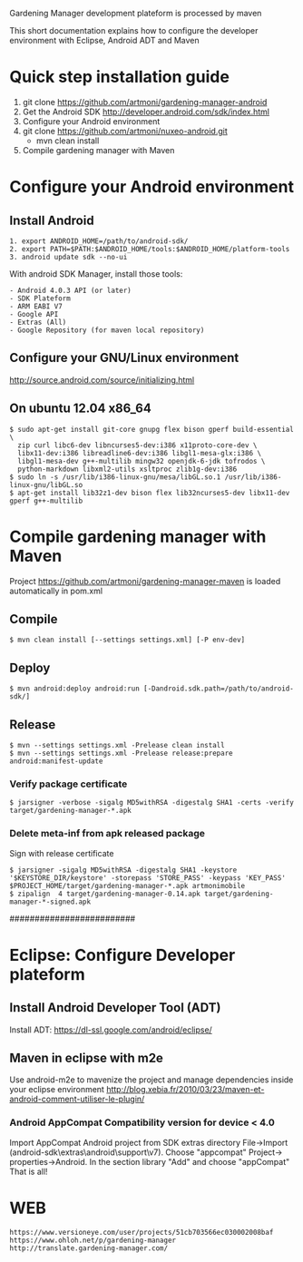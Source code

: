 Gardening Manager development plateform is processed by maven

This short documentation explains how to configure the developer environment with Eclipse, Android ADT and Maven

# Quick step installation guide
1. git clone https://github.com/artmoni/gardening-manager-android
2. Get the Android SDK http://developer.android.com/sdk/index.html
3. Configure your Android environment
4. git clone https://github.com/artmoni/nuxeo-android.git
	* mvn clean install
5. Compile gardening manager with Maven

# Configure your Android environment
## Install Android
    1. export ANDROID_HOME=/path/to/android-sdk/
    2. export PATH=$PATH:$ANDROID_HOME/tools:$ANDROID_HOME/platform-tools
    3. android update sdk --no-ui
    
With android SDK Manager, install those tools:

	- Android 4.0.3 API (or later)
	- SDK Plateform
	- ARM EABI V7
	- Google API
	- Extras (All)
	- Google Repository (for maven local repository)

## Configure your GNU/Linux environment
http://source.android.com/source/initializing.html

## On ubuntu 12.04 x86_64
    $ sudo apt-get install git-core gnupg flex bison gperf build-essential \
      zip curl libc6-dev libncurses5-dev:i386 x11proto-core-dev \
      libx11-dev:i386 libreadline6-dev:i386 libgl1-mesa-glx:i386 \
      libgl1-mesa-dev g++-multilib mingw32 openjdk-6-jdk tofrodos \
      python-markdown libxml2-utils xsltproc zlib1g-dev:i386
    $ sudo ln -s /usr/lib/i386-linux-gnu/mesa/libGL.so.1 /usr/lib/i386-linux-gnu/libGL.so
    $ apt-get install lib32z1-dev bison flex lib32ncurses5-dev libx11-dev gperf g++-multilib
    
# Compile gardening manager with Maven 
Project https://github.com/artmoni/gardening-manager-maven is loaded automatically in pom.xml

## Compile

    $ mvn clean install [--settings settings.xml] [-P env-dev]

## Deploy 

    $ mvn android:deploy android:run [-Dandroid.sdk.path=/path/to/android-sdk/]
 
## Release 
	$ mvn --settings settings.xml -Prelease clean install
	$ mvn --settings settings.xml -Prelease release:prepare android:manifest-update

### Verify package certificate

    $ jarsigner -verbose -sigalg MD5withRSA -digestalg SHA1 -certs -verify target/gardening-manager-*.apk

### Delete meta-inf from apk released package

Sign with release certificate

    $ jarsigner -sigalg MD5withRSA -digestalg SHA1 -keystore '$KEYSTORE_DIR/keystore' -storepass 'STORE_PASS' -keypass 'KEY_PASS' $PROJECT_HOME/target/gardening-manager-*.apk artmonimobile
    $ zipalign  4 target/gardening-manager-0.14.apk target/gardening-manager-*-signed.apk


#########################
# Eclipse: Configure Developer plateform
## Install Android Developer Tool (ADT)
Install ADT: https://dl-ssl.google.com/android/eclipse/

## Maven in eclipse with m2e 
Use android-m2e to mavenize the project and manage dependencies inside your eclipse environment
http://blog.xebia.fr/2010/03/23/maven-et-android-comment-utiliser-le-plugin/

### Android AppCompat Compatibility version for device < 4.0
Import AppCompat Android project from SDK extras directory
    File->Import (android-sdk\extras\android\support\v7). Choose "appcompat"
    Project-> properties->Android. In the section library "Add" and choose "appCompat"
    That is all!

# WEB 
	https://www.versioneye.com/user/projects/51cb703566ec030002008baf
	https://www.ohloh.net/p/gardening-manager
	http://translate.gardening-manager.com/
	